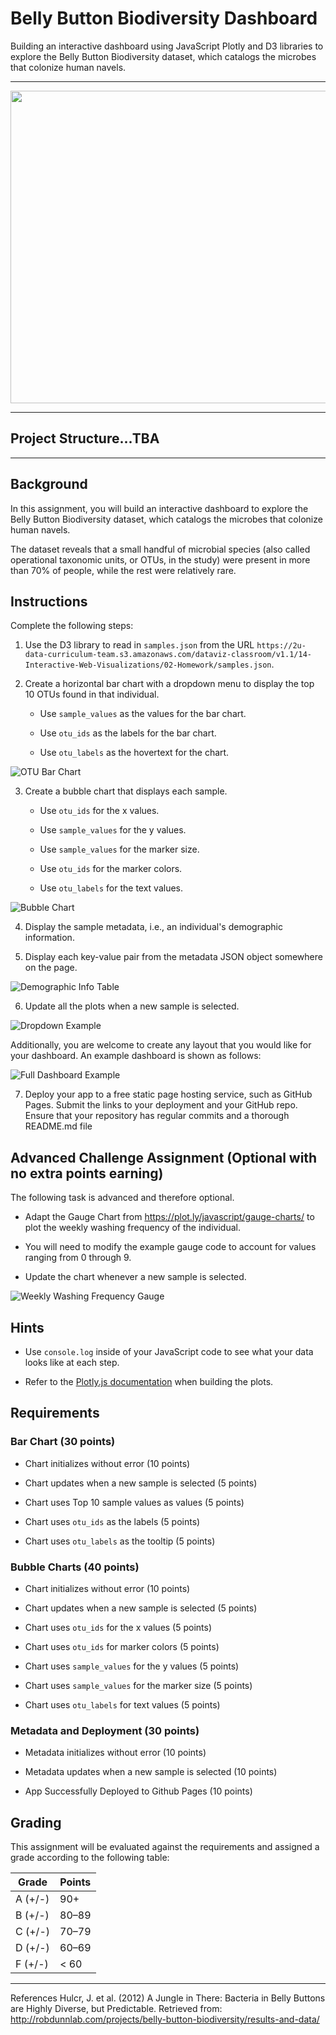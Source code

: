 # Belly Button Biodiversity Dashboard
Building an interactive dashboard using JavaScript Plotly and D3 libraries to explore the Belly Button Biodiversity dataset, which catalogs the microbes that colonize human navels.
- - -
<img src='Images/corynebacteriumStockPhoto.jpg' width='900' height='500'>  

- - -
## Project Structure...TBA
- - -

## Background
In this assignment, you will build an interactive dashboard to explore the Belly Button Biodiversity dataset, which catalogs the microbes that colonize human navels.

The dataset reveals that a small handful of microbial species (also called operational taxonomic units, or OTUs, in the study) were present in more than 70% of people, while the rest were relatively rare.
## Instructions
Complete the following steps:

1. Use the D3 library to read in `samples.json` from the URL `https://2u-data-curriculum-team.s3.amazonaws.com/dataviz-classroom/v1.1/14-Interactive-Web-Visualizations/02-Homework/samples.json`.

2. Create a horizontal bar chart with a dropdown menu to display the top 10 OTUs found in that individual.

    - Use `sample_values` as the values for the bar chart.

    - Use `otu_ids` as the labels for the bar chart.

    - Use `otu_labels` as the hovertext for the chart.

![OTU Bar Chart](Images/hw01.png)

3. Create a bubble chart that displays each sample.

    - Use `otu_ids` for the x values.

    - Use `sample_values` for the y values.

    - Use `sample_values` for the marker size.

    - Use `otu_ids` for the marker colors.

    - Use `otu_labels` for the text values.

![Bubble Chart](Images/bubble_chart.png)

4. Display the sample metadata, i.e., an individual's demographic information.

5. Display each key-value pair from the metadata JSON object somewhere on the page.

![Demographic Info Table](Images/hw03.png)

6. Update all the plots when a new sample is selected. 

![Dropdown Example](Images/dropdown.png)

Additionally, you are welcome to create any layout that you would like for your dashboard.  An example dashboard is shown as follows:

![Full Dashboard Example](Images/hw02.png)

7. Deploy your app to a free static page hosting service, such as GitHub Pages. Submit the links to your deployment and your GitHub repo. Ensure that your repository has regular commits and a thorough README.md file

## Advanced Challenge Assignment (Optional with no extra points earning)
The following task is advanced and therefore optional.

- Adapt the Gauge Chart from https://plot.ly/javascript/gauge-charts/ to plot the weekly washing frequency of the individual.

- You will need to modify the example gauge code to account for values ranging from 0 through 9.

- Update the chart whenever a new sample is selected.

![Weekly Washing Frequency Gauge](Images/gauge.png)

## Hints
- Use `console.log` inside of your JavaScript code to see what your data looks like at each step.

- Refer to the [Plotly.js documentation](https://plotly.com/javascript/) when building the plots.

## Requirements
### Bar Chart (30 points)
- Chart initializes without error (10 points)

- Chart updates when a new sample is selected (5 points)

- Chart uses Top 10 sample values as values (5 points)

- Chart uses `otu_ids` as the labels (5 points)

- Chart uses `otu_labels` as the tooltip (5 points)

### Bubble Charts (40 points)
- Chart initializes without error (10 points)

- Chart updates when a new sample is selected (5 points)

- Chart uses `otu_ids` for the x values (5 points)

- Chart uses `otu_ids` for marker colors (5 points)

- Chart uses `sample_values` for the y values (5 points)

- Chart uses `sample_values` for the marker size (5 points)

- Chart uses `otu_labels` for text values (5 points)

### Metadata and Deployment (30 points)
- Metadata initializes without error (10 points)

- Metadata updates when a new sample is selected (10 points)

- App Successfully Deployed to Github Pages (10 points)

## Grading
This assignment will be evaluated against the requirements and assigned a grade according to the following table:

|Grade|Points|
|-----|------|
|A (+/-)|90+|
|B (+/-)|80–89|
|C (+/-)|70–79|
|D (+/-)|60–69|
|F (+/-)|< 60|
- - -

References
Hulcr, J. et al. (2012) A Jungle in There: Bacteria in Belly Buttons are Highly Diverse, but Predictable. Retrieved from: http://robdunnlab.com/projects/belly-button-biodiversity/results-and-data/